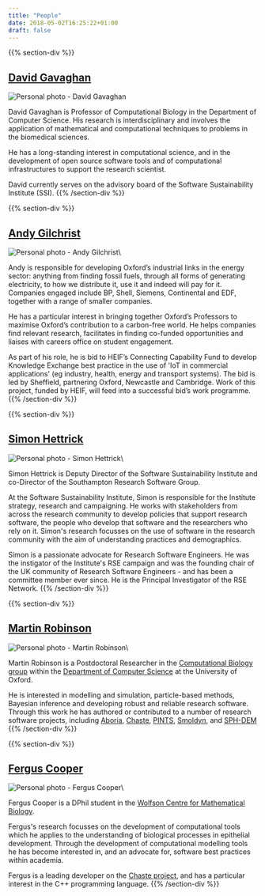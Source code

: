 ```yaml
---
title: "People"
date: 2018-05-02T16:25:22+01:00
draft: false
---
```



{{% section-div %}}
## [David Gavaghan](/people/David.Gavaghan/)

![Personal photo - David Gavaghan](photo_david_gavaghan.jpg "David Gavaghan")

David Gavaghan is Professor of Computational Biology in the Department of Computer Science.
His research is interdisciplinary and involves the application of mathematical and computational techniques to problems in the biomedical sciences.

He has a long-standing interest in computational science, and in the development of open source software tools and of computational infrastructures to support the research scientist.

David currently serves on the advisory board of the Software Sustainability Institute (SSI).
{{% /section-div %}}


{{% section-div %}}
## [Andy Gilchrist](https://www.mpls.ox.ac.uk/our-team/andy-gilchrist)
![Personal photo - Andy Gilchrist](photo_andy_gilchrist.jpg "Andy Gilchrist")\

Andy is responsible for developing Oxford’s industrial links in the energy sector: anything from finding fossil fuels, through all forms of generating electricity, to how we distribute it, use it and indeed will pay for it.
Companies engaged include BP, Shell, Siemens, Continental and EDF, together with a range of smaller companies.

He has a particular interest in bringing together Oxford’s Professors to maximise Oxford’s contribution to a carbon-free world.
He helps companies find relevant research, facilitates in finding co-funded opportunities and liaises with careers office on student engagement.

As part of his role, he is bid to HEIF’s Connecting Capability Fund to develop Knowledge Exchange best practice in the use of 'IoT in commercial applications' (eg industry, health, energy and transport systems).
The bid is led by Sheffield, partnering Oxford, Newcastle and Cambridge.
Work of this project, funded by HEIF, will feed into a successful bid’s work programme.
{{% /section-div %}}


{{% section-div %}}
## [Simon Hettrick](https://www.software.ac.uk/simon-hettrick)
![Personal photo - Simon Hettrick](photo_simon_hettrick.jpg "Simon Hettrick")\

Simon Hettrick is Deputy Director of the Software Sustainability Institute and co-Director of the Southampton Research Software Group.

At the Software Sustainability Institute, Simon is responsible for the Institute strategy, research and campaigning.
He works with stakeholders from across the research community to develop policies that support research software, the people who develop that software and the researchers who rely on it.
Simon's research focusses on the use of software in the research community with the aim of understanding practices and demographics.

Simon is a passionate advocate for Research Software Engineers.
He was the instigator of the Institute's RSE campaign and was the founding chair of the UK community of Research Software Engineers - and has been a committee member ever since.
He is the Principal Investigator of the RSE Network.
{{% /section-div %}}


{{% section-div %}}
## [Martin Robinson](/people/martin.robinson/)
![Personal photo - Martin Robinson](photo_martin_robinson.jpg "Martin
Robinson")\

Martin Robinson is a Postdoctoral Researcher in the [Computational Biology
group](https://www.cs.ox.ac.uk/activities/compbio/) within the [Department of
Computer Science](https://www.cs.ox.ac.uk/) at the University of Oxford.

He is interested in modelling and simulation, particle-based methods, Bayesian
inference and developing robust and reliable research software. Through this
work he has authored or contributed to a number of research software projects,
including
[Aboria](https://github.com/martinjrobins/Aboria),
[Chaste](http://www.cs.ox.ac.uk/chaste/),
[PINTS](https://github.com/pints-team/pints),
[Smoldyn](http://www.smoldyn.org/), and
[SPH-DEM](https://github.com/martinjrobins/SPH-DEM)
{{% /section-div %}}


{{% section-div %}}
## [Fergus Cooper](http://www.dtc.ox.ac.uk/people/13/cooperf/)
![Personal photo - Fergus Cooper](photo_fergus_cooper.jpg "Fergus Cooper")\

Fergus Cooper is a DPhil student in the [Wolfson Centre for Mathematical Biology](https://www.maths.ox.ac.uk/groups/mathematical-biology).

Fergus's research focusses on the development of computational tools which he applies to the understanding of biological processes in epithelial development.
Through the development of computational modelling tools he has become interested in, and an advocate for, software best practices within academia.

Fergus is a leading developer on the [Chaste project](http://www.cs.ox.ac.uk/chaste/), and has a particular interest in the C++ programming language.
{{% /section-div %}}
